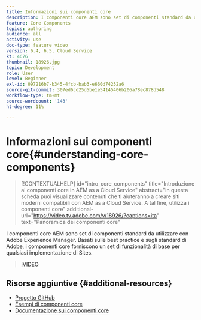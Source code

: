 ```yaml
---
title: Informazioni sui componenti core
description: I componenti core AEM sono set di componenti standard da utilizzare con Adobe Experience Manager. Basati sulle best practice e sugli standard di Adobe, i componenti core forniscono un set di funzionalità di base per qualsiasi implementazione di Sites.
feature: Core Components
topics: authoring
audience: all
activity: use
doc-type: feature video
version: 6.4, 6.5, Cloud Service
kt: 4676
thumbnail: 18926.jpg
topic: Development
role: User
level: Beginner
exl-id: 097216b7-b345-4fcb-bab3-e660d74252a6
source-git-commit: 307ed6cd25d5be1e54145406b206a78ec878d548
workflow-type: tm+mt
source-wordcount: '143'
ht-degree: 11%

---
```


# Informazioni sui componenti core{#understanding-core-components}

>[!CONTEXTUALHELP]
>id="intro_core_components"
>title="Introduzione ai componenti core in AEM as a Cloud Service"
>abstract="In questa scheda puoi visualizzare contenuti che ti aiuteranno a creare siti moderni compatibili con AEM as a Cloud Service. A tal fine, utilizza i componenti core"
>additional-url="https://video.tv.adobe.com/v/18926/?captions=ita" text="Panoramica dei componenti core"

I componenti core AEM sono set di componenti standard da utilizzare con Adobe Experience Manager. Basati sulle best practice e sugli standard di Adobe, i componenti core forniscono un set di funzionalità di base per qualsiasi implementazione di Sites.

>[!VIDEO](https://video.tv.adobe.com/v/18926/?quality=12&learn=on)

## Risorse aggiuntive {#additional-resources}

* [Progetto GitHub](https://github.com/adobe/aem-core-wcm-components)
* [Esempi di componenti core](https://www.aemcomponents.dev/)
* [Documentazione sui componenti core](https://experienceleague.adobe.com/docs/experience-manager-core-components/using/introduction.html?lang=it)
